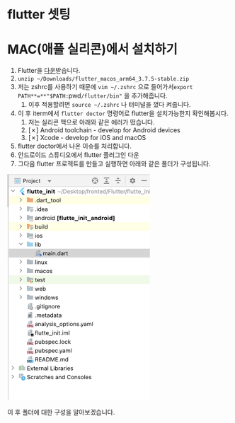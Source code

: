 # flutter 셋팅

# MAC(애플 실리콘)에서 설치하기

1. Flutter을 [다운](https://docs.flutter.dev/get-started/install/macos)받습니다.
2. `unzip ~/Downloads/flutter_macos_arm64_3.7.5-stable.zip` 
3.  저는 zshrc를 사용하기 때문에 `vim ~/.zshrc`  으로 들어가서`export PATH**=**"$PATH:`pwd`/flutter/bin"` 을 추가해줍니다.
    1. 이후 적용할려면 `source ~/.zshrc` 나 터미널을 껐다 켜줍니다.
4. 이 후 iterm에서 `flutter doctor` 명령어로 flutter을 설치가능한지 확인해봅시다.
    1. 저는 실리콘 맥으로 아래와 같은 에러가 떴습니다.
    2. [✗] Android toolchain - develop for Android devices
    3. [✗] Xcode - develop for iOS and macOS
5. flutter doctor에서 나온 이슈를 처리합니다.
6. 안드로이드 스튜디오에서 flutter 플러그인 다운
7. 그다음 flutter 프로젝트를 만들고 실행하면 아래와 같은 폴더가 구성됩니다.

![Untitled](./flutter%20%EC%85%8B%ED%8C%85/Untitled.png)

이 후 폴더에 대한 구성을 알아보겠습니다.